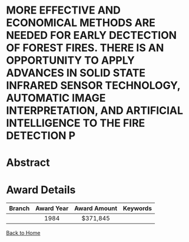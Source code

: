 
MORE EFFECTIVE AND ECONOMICAL METHODS ARE NEEDED FOR EARLY DECTECTION OF FOREST FIRES. THERE IS AN OPPORTUNITY TO APPLY ADVANCES IN SOLID STATE INFRARED SENSOR TECHNOLOGY, AUTOMATIC IMAGE INTERPRETATION, AND ARTIFICIAL INTELLIGENCE TO THE FIRE DETECTION P
===============================================================================================================================================================================================================================================================

# Abstract


  

# Award Details

|Branch|Award Year|Award Amount|Keywords|
| :---: | :---: | :---: | :---: |
||1984|$371,845||
  
  


[Back to Home](https://github.com/chrischow/dod_sbir_awards/CC/#858)